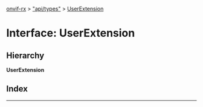[onvif-rx](../README.md) > ["api/types"](../modules/_api_types_.md) > [UserExtension](../interfaces/_api_types_.userextension.md)

# Interface: UserExtension

## Hierarchy

**UserExtension**

## Index

---

